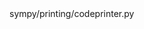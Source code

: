 <change>
<file change-number-for-this-file="1">sympy/printing/codeprinter.py</file>
<original line-count="7" no-ellipsis="true"><![CDATA[
    def _print_SeqFormula(self, seq):
        """Print SeqFormula with plain square brackets"""
        return '[{}]'.format(', '.join(map(str, seq[:5])) + ', \\ldots')
    }
]]></original>
<modified no-ellipsis="true"><![CDATA[
    def _print_SeqFormula(self, seq):
        """Print SeqFormula with plain square brackets"""
        return '[{}]'.format(', '.join(map(str, seq[:5])) + ', \\ldots')
]]></modified>
</change>